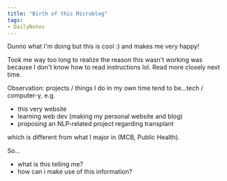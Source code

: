 ```yaml
---
title: "Birth of this Microblog"
tags:
- DailyNotes
---
```


Dunno what I'm doing but this is cool :) and makes me very happy!

Took me way too long to realize the reason this wasn't working was because I don't know how to read instructions lol. Read more closely next time. 

Observation: projects / things I do in my own time tend to be...tech / computer-y, e.g.
- this very website
- learning web dev (making my personal website and blog)
- proposing an NLP-related project regarding transplant

which is different from what I major in (MCB, Public Health). 

So...
- what is this telling me? 
- how can i make use of this information? 


